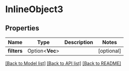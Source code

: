 # InlineObject3

## Properties

Name | Type | Description | Notes
------------ | ------------- | ------------- | -------------
**filters** | Option<**Vec<String>**> |  | [optional]

[[Back to Model list]](../README.md#documentation-for-models) [[Back to API list]](../README.md#documentation-for-api-endpoints) [[Back to README]](../README.md)


